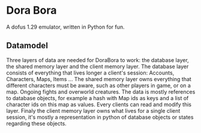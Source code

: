 # Dora Bora

A dofus 1.29 emulator, written in Python for fun.

## Datamodel

Three layers of data are needed for DoraBora to work: the database layer, the shared memory layer and the client memory layer.
The database layer consists of everything that lives longer a client's session: Accounts, Characters, Maps, Items ...
The shared memory layer owns everything that different characters must be aware, such as other players in game, or on a map. Ongoing fights and overworld creatures. The data is mostly references to database objects, for example a hash with Map ids as keys and a list of character ids on this map as values. Every clients can read and modify this layer.
Finaly the client memory layer owns what lives for a single client session, it's mostly a representation in python of database objects or states regarding these objects.

